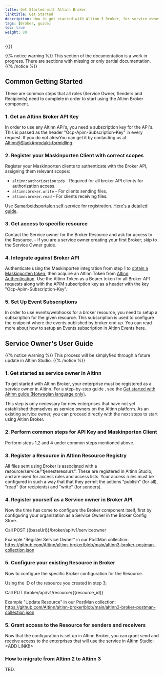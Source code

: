 ```yaml
---
title: Get Started with Altinn Broker
linktitle: Get Started
description: How to get started with Altinn 3 Broker, for service owners, senders and recipients
tags: [Broker, guide]
toc: true
weight: 80
---
```


{{<children />}}


{{% notice warning  %}}
This section of the documentation is a work in progress. 
There are sections with missing or only partial documentation.
{{% /notice %}}

## Common Getting Started

These are common steps that all roles (Service Owner, Senders and Recipients) need to complete in order to start using the Altinn Broker component.

### 1. Get an Altinn Broker API Key

In order to use any Altinn API's, you need a subscription key for the API's. This is passed as the header "Ocp-Apim-Subscription-Key" in every request.
If you do not alreaYou can get it by contacting us at [Altinn@Slack#produkt-formidling](https://join.slack.com/t/altinn/shared_invite/zt-7c77c9si-ZnMFwGNtab1aFdC6H_vwog).

### 2. Register your Maskinporten Client with correct scopes

Register your Maskinporten clients to authenticate with the Broker API, assigning them relevant scopes:

- `altinn:authorization:pdp` - Required for all broker API clients for authorization access.
- `altinn:broker.write` - For clients sending files.
- `altinn:broker.read` - For clients receiving files.

Use [Samarbeidsportalen self-service](https://sjolvbetjening.test.samarbeid.digdir.no/) for registration. [Here's a detailed guide](https://docs.digdir.no/docs/Maskinporten/maskinporten_sjolvbetjening_web#selvbetjening-som-api-konsument).

### 3. Get access to specific resource

Contact the Service owner for the Broker Resource and ask for access to the Resource. - If you are a service owner creating your first Broker; skip to the Service Owner guide.

### 4. Integrate against Broker API

Authenticate using the Maskinporten integration from step 1 to [obtain a Maskinporten token](https://docs.digdir.no/docs/Maskinporten/maskinporten_protocol_token), then acquire an Altinn Token from [Altinn Authentication](https://docs.altinn.studio/authentication/architecture/accesstoken/).
Use the Altinn Token as a Bearer token for all Broker API requests along with the APIM subscription key as a header with the key "Ocp-Apim-Subscription-Key".

### 5. Set Up Event Subscriptions

In order to use events/webhooks for a broker resource, you need to setup a subscription for the given resource. This subscription is used to configure the endpoint where the events published by broker end up. You can read more about how to setup an Events subscription in Altinn Events here.

## Service Owner's User Guide

{{% notice warning  %}}
This process will be simplyfied through a future update in Altinn Studio.
{{% /notice %}}

### 1. Get started as service owner in Altinn

To get started with Altinn Broker, your enterprise must be registered as a service owner in Altinn. For a step-by-step guide , see the
[Get started with Altinn guide (Norwegian language only)](https://www.altinndigital.no/kom-i-gang/guide-kom-i-gang-med-altinn/).

This step is only necessary for new enterprises that have not yet established themselves as service owners on the Altinn platform. As an existing service owner, you can proceed directly with the next steps to start using Altinn Broker.

### 2. Perform common steps for API Key and Maskinporten Client

Perform steps 1,2 and 4 under common steps mentioned above.

### 3. Register a Resource in Altinn Resource Registry

All files sent using Broker is associated with a resource/service/"tjenesteressurs". These are registered in Altinn Studio, and are used for access rules and access lists.
Your access rules must be configured in such a way that that they permit the actions "publish" (for all), "read" (for recipients) and "write" (for senders).

### 4. Register yourself as a Service owner in Broker API

Now the time has come to configure the Broker component itself, first by configuring your organization as a Service Owner in the Broker Config Store.

Call POST {{baseUrl}}/broker/api/v1/serviceowner

Example "Register Service Owner" in our PostMan collection: https://github.com/Altinn/altinn-broker/blob/main/altinn3-broker-postman-collection.json

### 5. Configure your existing Resource in Broker

Now to configure the specific Broker configuration for the Resource.

Using the ID of the resource you created in step 3;

Call PUT /broker/api/v1/resource/{{resource_id}}

Example "Update Resource" in our PostMan collection: https://github.com/Altinn/altinn-broker/blob/main/altinn3-broker-postman-collection.json

### 5. Grant access to the Resource for senders and receivers

Now that the configuration is set up in Altinn Broker, you can grant send and receive access to the enterprises that will use the service in Altinn Studio: <ADD LINK!!>

### How to migrate from  Altinn 2 to Altinn 3

TBD.